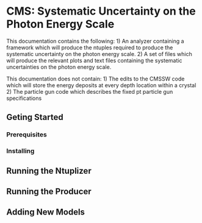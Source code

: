 # CMS: Systematic Uncertainty on the Photon Energy Scale

 This documentation contains the following:
    1) An analyzer containing a framework which will produce the ntuples required to produce the systematic uncertainty on the photon energy scale.
    2) A set of files which will produce the relevant plots and text files containing the systematic uncertainties on the photon energy scale.

 This documentation does not contain:
    1) The edits to the CMSSW code which will store the energy deposits at every depth location within a crystal
    2) The particle gun code which describes the fixed pt particle gun specifications

## Geting Started

### Prerequisites

### Installing

## Running the Ntuplizer

## Running the Producer

## Adding New Models
